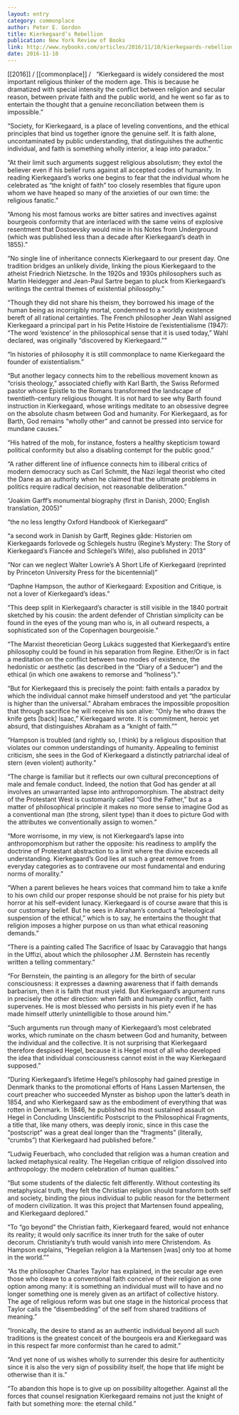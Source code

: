 ```yaml
---
layout: entry
category: commonplace
author: Peter E. Gordon
title: Kierkegaard’s Rebellion
publication: New York Review of Books
link: http://www.nybooks.com/articles/2016/11/10/kierkegaards-rebellion/
date: 2016-11-10
---
```


[[2016]] / [[commonplace]] / 
 
“Kierkegaard is widely considered the most important religious thinker of the modern age. This is because he dramatized with special intensity the conflict between religion and secular reason, between private faith and the public world, and he went so far as to entertain the thought that a genuine reconciliation between them is impossible.”

“Society, for Kierkegaard, is a place of leveling conventions, and the ethical principles that bind us together ignore the genuine self. It is faith alone, uncontaminated by public understanding, that distinguishes the authentic individual, and faith is something wholly interior, a leap into paradox.”

“At their limit such arguments suggest religious absolutism; they extol the believer even if his belief runs against all accepted codes of humanity. In reading Kierkegaard’s works one begins to fear that the individual whom he celebrated as “the knight of faith” too closely resembles that figure upon whom we have heaped so many of the anxieties of our own time: the religious fanatic.”

“Among his most famous works are bitter satires and invectives against bourgeois conformity that are interlaced with the same veins of explosive resentment that Dostoevsky would mine in his Notes from Underground (which was published less than a decade after Kierkegaard’s death in 1855).”

“No single line of inheritance connects Kierkegaard to our present day. One tradition bridges an unlikely divide, linking the pious Kierkegaard to the atheist Friedrich Nietzsche. In the 1920s and 1930s philosophers such as Martin Heidegger and Jean-Paul Sartre began to pluck from Kierkegaard’s writings the central themes of existential philosophy.”

“Though they did not share his theism, they borrowed his image of the human being as incorrigibly mortal, condemned to a worldly existence bereft of all rational certainties. The French philosopher Jean Wahl assigned Kierkegaard a principal part in his Petite Histoire de l’existentialisme (1947): “The word ‘existence’ in the philosophical sense that it is used today,” Wahl declared, was originally “discovered by Kierkegaard.””

“In histories of philosophy it is still commonplace to name Kierkegaard the founder of existentialism.”

“But another legacy connects him to the rebellious movement known as “crisis theology,” associated chiefly with Karl Barth, the Swiss Reformed pastor whose Epistle to the Romans transformed the landscape of twentieth-century religious thought. It is not hard to see why Barth found instruction in Kierkegaard, whose writings meditate to an obsessive degree on the absolute chasm between God and humanity. For Kierkegaard, as for Barth, God remains “wholly other” and cannot be pressed into service for mundane causes.”

“His hatred of the mob, for instance, fosters a healthy skepticism toward political conformity but also a disabling contempt for the public good.”

“A rather different line of influence connects him to illiberal critics of modern democracy such as Carl Schmitt, the Nazi legal theorist who cited the Dane as an authority when he claimed that the ultimate problems in politics require radical decision, not reasonable deliberation.”

“Joakim Garff’s monumental biography (first in Danish, 2000; English translation, 2005)”

“the no less lengthy Oxford Handbook of Kierkegaard”

“a second work in Danish by Garff, Regines gåde: Historien om Kierkegaards forlovede og Schlegels hustru (Regine’s Mystery: The Story of Kierkegaard’s Fiancée and Schlegel’s Wife), also published in 2013”

“Nor can we neglect Walter Lowrie’s A Short Life of Kierkegaard (reprinted by Princeton University Press for the bicentennial)”

“Daphne Hampson, the author of Kierkegaard: Exposition and Critique, is not a lover of Kierkegaard’s ideas.”

“This deep split in Kierkegaard’s character is still visible in the 1840 portrait sketched by his cousin: the ardent defender of Christian simplicity can be found in the eyes of the young man who is, in all outward respects, a sophisticated son of the Copenhagen bourgeoisie.”

“The Marxist theoretician Georg Lukács suggested that Kierkegaard’s entire philosophy could be found in his separation from Regine. Either/Or is in fact a meditation on the conflict between two modes of existence, the hedonistic or aesthetic (as described in the “Diary of a Seducer”) and the ethical (in which one awakens to remorse and “holiness”).”

“But for Kierkegaard this is precisely the point: faith entails a paradox by which the individual cannot make himself understood and yet “the particular is higher than the universal.” Abraham embraces the impossible proposition that through sacrifice he will receive his son alive: “Only he who draws the knife gets [back] Isaac,” Kierkegaard wrote. It is commitment, heroic yet absurd, that distinguishes Abraham as a “knight of faith.””

“Hampson is troubled (and rightly so, I think) by a religious disposition that violates our common understandings of humanity. Appealing to feminist criticism, she sees in the God of Kierkegaard a distinctly patriarchal ideal of stern (even violent) authority.”

“The charge is familiar but it reflects our own cultural preconceptions of male and female conduct. Indeed, the notion that God has gender at all involves an unwarranted lapse into anthropomorphism. The abstract deity of the Protestant West is customarily called “God the Father,” but as a matter of philosophical principle it makes no more sense to imagine God as a conventional man (the strong, silent type) than it does to picture God with the attributes we conventionally assign to women.”

“More worrisome, in my view, is not Kierkegaard’s lapse into anthropomorphism but rather the opposite: his readiness to amplify the doctrine of Protestant abstraction to a limit where the divine exceeds all understanding. Kierkegaard’s God lies at such a great remove from everyday categories as to contravene our most fundamental and enduring norms of morality.”

“When a parent believes he hears voices that command him to take a knife to his own child our proper response should be not praise for his piety but horror at his self-evident lunacy. Kierkegaard is of course aware that this is our customary belief. But he sees in Abraham’s conduct a “teleological suspension of the ethical,” which is to say, he entertains the thought that religion imposes a higher purpose on us than what ethical reasoning demands.”

“There is a painting called The Sacrifice of Isaac by Caravaggio that hangs in the Uffizi, about which the philosopher J.M. Bernstein has recently written a telling commentary.”

“For Bernstein, the painting is an allegory for the birth of secular consciousness: it expresses a dawning awareness that if faith demands barbarism, then it is faith that must yield. But Kierkegaard’s argument runs in precisely the other direction: when faith and humanity conflict, faith supervenes. He is most blessed who persists in his piety even if he has made himself utterly unintelligible to those around him.”

“Such arguments run through many of Kierkegaard’s most celebrated works, which ruminate on the chasm between God and humanity, between the individual and the collective. It is not surprising that Kierkegaard therefore despised Hegel, because it is Hegel most of all who developed the idea that individual consciousness cannot exist in the way Kierkegaard supposed.”

“During Kierkegaard’s lifetime Hegel’s philosophy had gained prestige in Denmark thanks to the promotional efforts of Hans Lassen Martensen, the court preacher who succeeded Mynster as bishop upon the latter’s death in 1854, and who Kierkegaard saw as the embodiment of everything that was rotten in Denmark. In 1846, he published his most sustained assault on Hegel in Concluding Unscientific Postscript to the Philosophical Fragments, a title that, like many others, was deeply ironic, since in this case the “postscript” was a great deal longer than the “fragments” (literally, “crumbs”) that Kierkegaard had published before.”

“Ludwig Feuerbach, who concluded that religion was a human creation and lacked metaphysical reality. The Hegelian critique of religion dissolved into anthropology: the modern celebration of human qualities.”

“But some students of the dialectic felt differently. Without contesting its metaphysical truth, they felt the Christian religion should transform both self and society, binding the pious individual to public reason for the betterment of modern civilization. It was this project that Martensen found appealing, and Kierkegaard deplored.”

“To “go beyond” the Christian faith, Kierkegaard feared, would not enhance its reality; it would only sacrifice its inner truth for the sake of outer decorum. Christianity’s truth would vanish into mere Christendom. As Hampson explains, “Hegelian religion à la Martensen [was] only too at home in the world.””

“As the philosopher Charles Taylor has explained, in the secular age even those who cleave to a conventional faith conceive of their religion as one option among many: it is something an individual must will to have and no longer something one is merely given as an artifact of collective history. The age of religious reform was but one stage in the historical process that Taylor calls the “disembedding” of the self from shared traditions of meaning.”

“Ironically, the desire to stand as an authentic individual beyond all such traditions is the greatest conceit of the bourgeois era and Kierkegaard was in this respect far more conformist than he cared to admit.”

“And yet none of us wishes wholly to surrender this desire for authenticity since it is also the very sign of possibility itself, the hope that life might be otherwise than it is.”

“To abandon this hope is to give up on possibility altogether. Against all the forces that counsel resignation Kierkegaard remains not just the knight of faith but something more: the eternal child.”